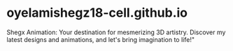 # oyelamishegz18-cell.github.io
Shegx Animation: Your destination for mesmerizing 3D artistry. Discover my latest designs and animations, and let's bring imagination to life!"
